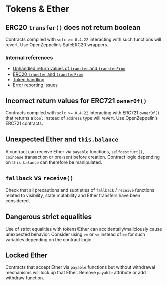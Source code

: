 # Tokens & Ether

## ERC20 `transfer()` does not return boolean

Contracts compiled with `solc >= 0.4.22` interacting with such functions will revert. Use OpenZeppelin’s SafeERC20 wrappers.

### Internal references

- [Unhandled return values of `transfer` and `transferFrom`](https://github.com/broccolirob/audit-sandbox/blob/master/notes/audit-findings-101/1-block.md#unhandled-return-values-of-transfer-and-transferfrom)
- [ERC20 `transfer` and `transferFrom`](https://github.com/broccolirob/security-sandbox/blob/master/notes/security-201/tokens-specific.md#erc20-transfer-and-transferfrom)
- [Token handling](https://github.com/broccolirob/security-sandbox/blob/master/notes/security-201/economic-functions.md#token-handling)
- [Error reporting issues](https://github.com/broccolirob/security-sandbox/blob/master/notes/security-201/issues.md#error-reporting-issues)

## Incorrect return values for ERC721 `ownerOf()`

Contracts compiled with `solc >= 0.4.22` interacting with ERC721 `ownerOf()` that returns a `bool` instead of `address` type will revert. Use OpenZeppelin’s ERC721 contracts.

## Unexpected Ether and `this.balance`

A contract can receive Ether via `payable` functions, `selfdestruct()`, `coinbase` transaction or pre-sent before creation. Contract logic depending on `this.balance` can therefore be manipulated.

## `fallback` vs `receive()`

Check that all precautions and subtleties of `fallback` / `receive` functions related to visibility, state mutability and Ether transfers have been considered.

## Dangerous strict equalities

Use of strict equalities with tokens/Ether can accidentally/maliciously cause unexpected behavior. Consider using `>=` or `<=` instead of `==` for such variables depending on the contract logic.

## Locked Ether

Contracts that accept Ether via `payable` functions but without withdrawal mechanisms will lock up that Ether. Remove `payable` attribute or add withdraw function.
